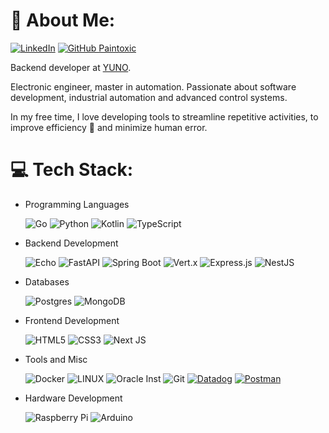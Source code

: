 # 👋 About Me:
[![LinkedIn](https://img.shields.io/badge/-juanMaAV92-blue?style=flat-square&logo=linkedin&logoColor=white)](https://www.linkedin.com/in/juanmaav92/) 
[![GitHub Paintoxic](https://img.shields.io/github/followers/juanMaAV92?label=follow&style=social)](https://github.com/juanMaAV92)

Backend developer at [YUNO](https://www.y.uno/).

Electronic engineer, master in automation. Passionate about software development, industrial automation and advanced control systems.

In my free time, I love developing tools to streamline repetitive activities, to improve efficiency 🚀 and minimize human error.



# 💻 Tech Stack:

- Programming Languages

    ![Go](https://img.shields.io/badge/Go-00ADD8?style=flat-square&logo=go&logoColor=white)
    ![Python](https://img.shields.io/badge/python-3670A0?style=flat-square&logo=python&logoColor=ffdd54)
    ![Kotlin](https://img.shields.io/badge/kotlin-0095D5?style=flat-square&logo=kotlin&logoColor=white)
    ![TypeScript](https://img.shields.io/badge/typescript-%23007ACC.svg?style=flat-square&logo=typescript&logoColor=white)

- Backend Development

    ![Echo](https://img.shields.io/badge/Echo-000000?style=flat-square&logo=go&logoColor=white)
    ![FastAPI](https://img.shields.io/badge/FastAPI-005571?style=flat-square&logo=fastapi)
    ![Spring Boot](https://img.shields.io/badge/Spring%20Boot-6DB33F?style=flat-square&logo=spring&logoColor=white)
    ![Vert.x](https://img.shields.io/badge/Vert.x-4EAA25?style=flat-square&logo=eclipse-vert.x&logoColor=white)
    ![Express.js](https://img.shields.io/badge/express.js-%23404d59.svg?style=flat-square&logo=express&logoColor=%2361DAFB)
    ![NestJS](https://img.shields.io/badge/nestjs-%23E0234E.svg?style=flat-square&logo=nestjs&logoColor=white)

- Databases

    ![Postgres](https://img.shields.io/badge/postgres-%23316192.svg?style=flat-square&logo=postgresql&logoColor=white)
    ![MongoDB](https://img.shields.io/badge/MongoDB-%234ea94b.svg?style=flat-square&logo=mongodb&logoColor=white)
    

- Frontend Development

    ![HTML5](https://img.shields.io/badge/html5-%23E34F26.svg?style=flat-square&logo=html5&logoColor=white)
    ![CSS3](https://img.shields.io/badge/css3-%231572B6.svg?style=flat-square&logo=css3&logoColor=white)
    ![Next JS](https://img.shields.io/badge/Next-black?style=flat-square&logo=next.js&logoColor=white)



- Tools and Misc

    ![Docker](https://img.shields.io/badge/docker-%230db7ed.svg?style=flat-square&logo=docker&logoColor=white)
    ![LINUX](https://img.shields.io/badge/Linux-FCC624?style=flat-square&logo=linux&logoColor=black)
    ![Oracle Inst](https://img.shields.io/badge/Oracle-F80000?style=flat-square&logo=oracle&logoColor=white)
    ![Git](https://img.shields.io/badge/git-%23F05033.svg?style=flat-square&logo=git&logoColor=white)
    [![Datadog](https://img.shields.io/badge/Datadog-632CA6?style=flat-square&logo=datadog&logoColor=white)](https://www.datadoghq.com/)
    [![Postman](https://img.shields.io/badge/Postman-FF6C37?style=flat-square&logo=postman&logoColor=white)](https://www.postman.com/)



- Hardware Development

    ![Raspberry Pi](https://img.shields.io/badge/-RaspberryPi-C51A4A?style=flat-square&logo=Raspberry-Pi)
    ![Arduino](https://img.shields.io/badge/-Arduino-00979D?style=flat-square&logo=Arduino&logoColor=white)
